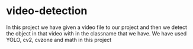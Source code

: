 # video-detection
In this project we have given a video file to our project and then we detect the object in that video with in the classname that we have. We have used YOLO, cv2, cvzone and math in this project

